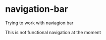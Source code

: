 # navigation-bar

Trying to work with naviagion bar

This is not functional navigation at the moment

